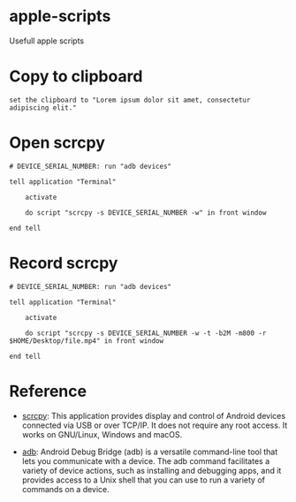 # apple-scripts
Usefull apple scripts


# Copy to clipboard
```applescript
set the clipboard to "Lorem ipsum dolor sit amet, consectetur adipiscing elit."
```

# Open scrcpy
```applescript
# DEVICE_SERIAL_NUMBER: run "adb devices"

tell application "Terminal"
	
	activate
	
	do script "scrcpy -s DEVICE_SERIAL_NUMBER -w" in front window
	
end tell
```

# Record scrcpy
```applescript
# DEVICE_SERIAL_NUMBER: run "adb devices"

tell application "Terminal"
	
	activate
	
	do script "scrcpy -s DEVICE_SERIAL_NUMBER -w -t -b2M -m800 -r $HOME/Desktop/file.mp4" in front window
	
end tell
```

# Reference

* [scrcpy](https://github.com/Genymobile/scrcpy): This application provides display and control of Android devices connected via USB or over TCP/IP. It does not require any root access. It works on GNU/Linux, Windows and macOS.

* [adb](https://developer.android.com/studio/command-line/adb?gclid=CjwKCAiApvebBhAvEiwAe7mHSJI_Rq0EAaJ8aZyt--E7Wsnxb7-9idbgKLZTP0qne0Eo2bzGzRnR4hoCXe4QAvD_BwE&gclsrc=aw.ds): Android Debug Bridge (adb) is a versatile command-line tool that lets you communicate with a device. The adb command facilitates a variety of device actions, such as installing and debugging apps, and it provides access to a Unix shell that you can use to run a variety of commands on a device.